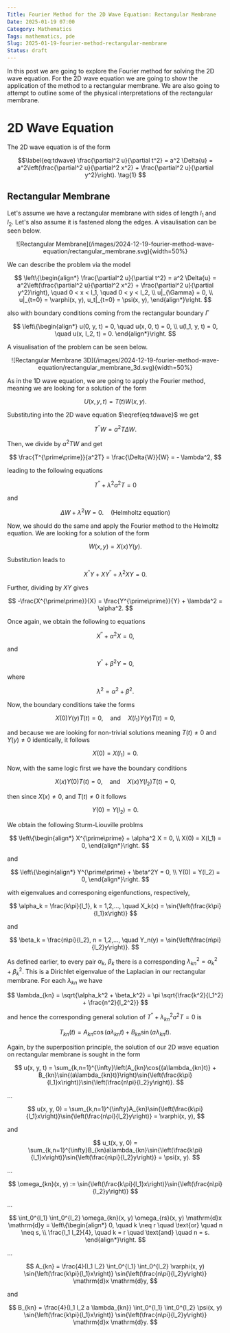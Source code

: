 ```yaml
---
Title: Fourier Method for the 2D Wave Equation: Rectangular Membrane
Date: 2025-01-19 07:00
Category: Mathematics
Tags: mathematics, pde
Slug: 2025-01-19-fourier-method-rectangular-membrane
Status: draft
---
```


In this post we are going to explore the Fourier method for solving the 2D wave equation. For the 2D wave equation we are going to show the application of the method to a rectangular membrane. We are also going to attempt to outline some of the physical interpretations of the rectangular membrane.

# 2D Wave Equation

The 2D wave equation is of the form

$$\label{eq:tdwave}
\frac{\partial^2 u}{\partial t^2} = a^2 \Delta{u} = a^2\left(\frac{\partial^2 u}{\partial^2 x^2} + \frac{\partial^2 u}{\partial y^2}\right). \tag{1}
$$

## Rectangular Membrane

Let's assume we have a rectangular membrane with sides of length $l_1$ and $l_2$. Let's also assume it is fastened along the edges. A visaulisation can be seen below.

<center>
![Rectangular Membrane](/images/2024-12-19-fourier-method-wave-equation/rectangular_membrane.svg){width=50%}
</center>

We can describe the problem via the model

$$
\left\{\begin{align*}
\frac{\partial^2 u}{\partial t^2} = a^2 \Delta{u} = a^2\left(\frac{\partial^2 u}{\partial^2 x^2} + \frac{\partial^2 u}{\partial y^2}\right), \quad 0 < x < l_1, \quad 0 < y < l_2, \\
u|_{\Gamma} = 0, \\
u|_{t=0} = \varphi(x, y), u_t|_{t=0} = \psi(x, y),
\end{align*}\right.
$$

also with boundary conditions coming from the rectangular boundary $\Gamma$

$$
\left\{\begin{align*}
u(0, y, t) = 0, \quad u(x, 0, t) = 0, \\
u(l_1, y, t) = 0, \quad u(x, l_2, t) = 0.
\end{align*}\right.
$$

A visualisation of the problem can be seen below.

<center>
![Rectangular Membrane 3D](/images/2024-12-19-fourier-method-wave-equation/rectangular_membrane_3d.svg){width=50%}
</center>

As in the 1D wave equation, we are going to apply the Fourier method, meaning we are looking for a solution of the form

$$
U(x, y, t) = T(t)W(x, y).
$$

Substituting into the 2D wave equation $\eqref{eq:tdwave}$ we get

$$
T^{\prime\prime}W = a^2 T \Delta{W}.
$$

Then, we divide by $a^2TW$ and get

$$
\frac{T^{\prime\prime}}{a^2T} = \frac{\Delta{W}}{W} = - \lambda^2,
$$

leading to the following equations

$$
T^{\prime\prime} + \lambda^2 a^2 T = 0
$$

and

$$
\Delta{W} + \lambda^2 W = 0. \quad \text{(Helmholtz equation)}
$$

Now, we should do the same and apply the Fourier method to the Helmoltz equation. We are looking for a solution of the form

$$
W(x, y) = X(x) Y(y).
$$

Substitution leads to

$$
X^{\prime\prime}Y + XY^{\prime\prime} + \lambda^2 XY = 0.
$$

Further, dividing by $XY$ gives

$$
-\frac{X^{\prime\prime}}{X} = \frac{Y^{\prime\prime}}{Y} + \lambda^2 = \alpha^2.
$$

Once again, we obtain the following to equations

$$
X^{\prime\prime} + \alpha^2 X = 0,
$$

and

$$
Y^{\prime\prime} + \beta^2Y = 0,
$$

where

$$
\lambda^2 = \alpha^2 + \beta^2.
$$

Now, the boundary conditions take the forms

$$
X(0) Y(y) T(t) = 0, \quad \text{and} \quad X(l_1) Y(y) T(t) = 0,
$$

and because we are looking for non-trivial solutions meaning $T(t) \neq 0$ and $Y(y) \neq 0$ identically, it follows

$$
X(0) = X(l_1) = 0.
$$

Now, with the same logic first we have the boundary conditions

$$
X(x)Y(0)T(t) = 0, \quad \text{and} \quad X(x)Y(l_2)T(t) = 0,
$$

then since $X(x) \neq 0$, and $T(t) \neq 0$ it follows

$$
Y(0) = Y(l_2) = 0.
$$

We obtain the following Sturm-Liouville problms

$$
\left\{\begin{align*}
X^{\prime\prime} + \alpha^2 X = 0, \\
X(0) = X(l_1) = 0,
\end{align*}\right.
$$

and

$$
\left\{\begin{align*}
Y^{\prime\prime} + \beta^2Y = 0, \\
Y(0) = Y(l_2) = 0,
\end{align*}\right.
$$

with eigenvalues and corresponing eigenfunctions, respectively,

$$
\alpha_k = \frac{k\pi}{l_1}, k = 1,2,..., \quad X_k(x) = \sin{\left(\frac{k\pi}{l_1}x\right)}
$$

and

$$
\beta_k = \frac{n\pi}{l_2}, n = 1,2,..., \quad Y_n(y) = \sin{\left(\frac{n\pi}{l_2}y\right)}.
$$

As defined earlier, to every pair $\alpha_k$, $\beta_k$ there is a corresponding $\lambda_{kn}^2 = \alpha_k^2 + \beta_k^2$. This is a Dirichlet eigenvalue of the Laplacian in our rectangular membrane. For each $\lambda_{kn}$ we have

$$
\lambda_{kn} = \sqrt{\alpha_k^2 + \beta_k^2} = \pi \sqrt{\frac{k^2}{l_1^2} + \frac{n^2}{l_2^2}}
$$

and hence the corresponding general solution of $T^{\prime\prime} + \lambda_{kn}^2 a^2 T = 0$ is

$$
T_{kn}(t) = A_{kn}\cos{(a\lambda_{kn}t)} + B_{kn}\sin{(a\lambda_{kn}t)}.
$$

Again, by the superposition principle, the solution of our 2D wave equation on rectangular membrane is sought in the form

$$
u(x, y, t) = \sum_{k,n=1}^{\infty}\left(A_{kn}\cos{(a\lambda_{kn}t)} + B_{kn}\sin{(a\lambda_{kn}t)}\right)\sin{\left(\frac{k\pi}{l_1}x\right)}\sin{\left(\frac{n\pi}{l_2}y\right)}.
$$

...

$$
u(x, y, 0) = \sum_{k,n=1}^{\infty}A_{kn}\sin{\left(\frac{k\pi}{l_1}x\right)}\sin{\left(\frac{n\pi}{l_2}y\right)} = \varphi(x, y),
$$

and

$$
u_t(x, y, 0) = \sum_{k,n=1}^{\infty}B_{kn}a\lambda_{kn}\sin{\left(\frac{k\pi}{l_1}x\right)}\sin{\left(\frac{n\pi}{l_2}y\right)} = \psi(x, y).
$$

...

$$
\omega_{kn}(x, y) := \sin{\left(\frac{k\pi}{l_1}x\right)}\sin{\left(\frac{n\pi}{l_2}y\right)}
$$

...

$$
\int_0^{l_1} \int_0^{l_2} \omega_{kn}(x, y) \omega_{rs}(x, y) \mathrm{d}x \mathrm{d}y = \left\{\begin{align*}
0, \quad k \neq r \quad \text{or} \quad n \neq s, \\
\frac{l_1 l_2}{4}, \quad k = r \quad \text{and} \quad n = s.
\end{align*}\right.
$$

...

$$
A_{kn} = \frac{4}{l_1 l_2} \int_0^{l_1} \int_0^{l_2} \varphi(x, y) \sin{\left(\frac{k\pi}{l_1}x\right)} \sin{\left(\frac{n\pi}{l_2}y\right)} \mathrm{d}x \mathrm{d}y,
$$

and

$$
B_{kn} = \frac{4}{l_1 l_2 a \lambda_{kn}} \int_0^{l_1} \int_0^{l_2} \psi(x, y) \sin{\left(\frac{k\pi}{l_1}x\right)} \sin{\left(\frac{n\pi}{l_2}y\right)} \mathrm{d}x \mathrm{d}y.
$$
